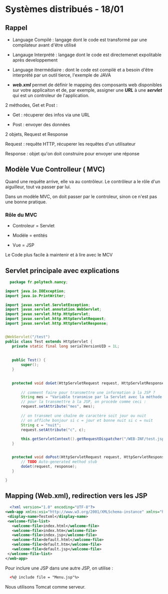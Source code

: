 # Systèmes distribués - 18/01
## Rappel

* Language Compilé : langage dont le code est transformé par une compilateur avant d'être utilisé
* Langauge Interprété : langage dont le code est directemenet expolitable après developpement
* Language itnermédiaire : dont le code est compilé et a besoin d'être interprété par un outil tierce, l'exemple de JAVA


* ***web.xml*** permet de définir le mapping des composants web disponibles sur votre applicaiton et de, par exemple, assigner une ***URL*** à une ***servlet*** qui est un controleur de l'application.


2 méthodes, Get et Post : 

* Get : récuperer des infos via une URL

* Post : envoyer des données

2 objets, Request et Response

Request : requête HTTP, récuperer les requêtes d'un utilisateur

Response : objet qu'on doit construire pour envoyer une réponse

## Modèle Vue Controlleur ( MVC)


Quand une requête arrive, elle va au contrôleur. Le contrôleur a le rôle d'un aiguilleur, tout va passer par lui.

Dans un modèle MVC, on doit passer par le controleur, sinon ce n'est pas une bonne pratique.

### Rôle du MVC

* Controleur = Servlet

* Modèle = entités 

* Vue  = JSP

Le Code plus facile à maintenir et à lire avec le MCV

## Servlet principale avec explications

 ```java
   package fr.polytech.nancy;

import java.io.IOException;
import java.io.PrintWriter;

import javax.servlet.ServletException;
import javax.servlet.annotation.WebServlet;
import javax.servlet.http.HttpServlet;
import javax.servlet.http.HttpServletRequest;
import javax.servlet.http.HttpServletResponse;


@WebServlet("/test")
public class Test extends HttpServlet {
	private static final long serialVersionUID = 1L;
       
  
    public Test() {
        super();
    }

	
	protected void doGet(HttpServletRequest request, HttpServletResponse response) throws ServletException, IOException {
		
		// comment faire pour transmettre une information à la JSP ?
		String mes = "Variable transmise par la Servlet avec la méthode GET";
		// pour la transmettre à la JSP, on procède comme ceci :
		request.setAttribute("mes", mes);
		
		// on transmet une chaîne de caractère soit jour ou nuit
		// on affiche bonjour si c = jour et bonne nuit si c = nuit
		String c = "nuit";
		request.setAttribute("c", c);
		
		this.getServletContext().getRequestDispatcher("/WEB-INF/test.jsp").forward(request, response);//toujours à la fin
	}


	protected void doPost(HttpServletRequest request, HttpServletResponse response) throws ServletException, IOException {
		// TODO Auto-generated method stub
		doGet(request, response);
	}

}
   ```

## Mapping (Web.xml), redirection vers les JSP

 ```xml
   <?xml version="1.0" encoding="UTF-8"?>
<web-app xmlns:xsi="http://www.w3.org/2001/XMLSchema-instance" xmlns="http://java.sun.com/xml/ns/javaee" xsi:schemaLocation="http://java.sun.com/xml/ns/javaee http://java.sun.com/xml/ns/javaee/web-app_3_0.xsd" id="WebApp_ID" version="3.0">
  <display-name>Testxml</display-name>
  <welcome-file-list>
    <welcome-file>index.html</welcome-file>
    <welcome-file>index.htm</welcome-file>
    <welcome-file>index.jsp</welcome-file>
    <welcome-file>default.html</welcome-file>
    <welcome-file>default.htm</welcome-file>
    <welcome-file>default.jsp</welcome-file>
  </welcome-file-list>
</web-app>
   ```
Pour inclure une JSP dans une autre JSP, on utilise :

 ```xml
   <%@ include file = "Menu.jsp"%>
   ```

Nous utilisons Tomcat comme serveur.